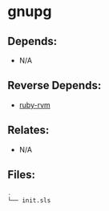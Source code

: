 # gnupg

## Depends:

  -  N/A

## Reverse Depends:

  -  [ruby-rvm](/salt/ruby-rvm)

## Relates:

  -  N/A

## Files:

```bash
.
└── init.sls
```
